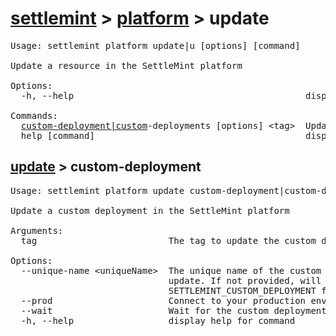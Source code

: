 # [settlemint](../../settlemint.md) > [platform](../platform.md) > update

<pre>Usage: settlemint platform update|u [options] [command]

Update a resource in the SettleMint platform

Options:
  -h, --help                                            display help for command

Commands:
  <a href="#update-custom-deployment">custom-deployment|custom</a>-deployments [options] &lt;tag&gt;  Update a custom deployment in the SettleMint platform
  help [command]                                        display help for command
</pre>

<h2 id="update-custom-deployment">
  <a href="../update.md">update</a> > custom-deployment
</h2>

<pre>Usage: settlemint platform update custom-deployment|custom-deployments [options] &lt;tag&gt;

Update a custom deployment in the SettleMint platform

Arguments:
  tag                         The tag to update the custom deployment to

Options:
  --unique-name &lt;uniqueName&gt;  The unique name of the custom deployment to
                              update. If not provided, will use
                              SETTLEMINT_CUSTOM_DEPLOYMENT from env
  --prod                      Connect to your production environment
  --wait                      Wait for the custom deployment to be redeployed
  -h, --help                  display help for command
</pre>

